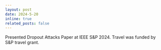 ```yaml
---
layout: post
date: 2024-5-20
inline: true
related_posts: false
---
```


Presented Dropout Attacks Paper at IEEE S&P 2024. Travel was funded by S&P travel grant.